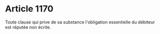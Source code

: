 # Article 1170

Toute clause qui prive de sa substance l'obligation essentielle du débiteur est réputée non écrite.

